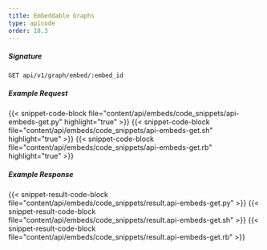 ```yaml
---
title: Embeddable Graphs
type: apicode
order: 18.3
---
```


##### Signature
`GET api/v1/graph/embed/:embed_id`
##### Example Request
{{< snippet-code-block file="content/api/embeds/code_snippets/api-embeds-get.py" highlight="true" >}}
{{< snippet-code-block file="content/api/embeds/code_snippets/api-embeds-get.sh" highlight="true" >}}
{{< snippet-code-block file="content/api/embeds/code_snippets/api-embeds-get.rb" highlight="true" >}}
##### Example Response
{{< snippet-result-code-block file="content/api/embeds/code_snippets/result.api-embeds-get.py" >}}
{{< snippet-result-code-block file="content/api/embeds/code_snippets/result.api-embeds-get.sh" >}}
{{< snippet-result-code-block file="content/api/embeds/code_snippets/result.api-embeds-get.rb" >}}
